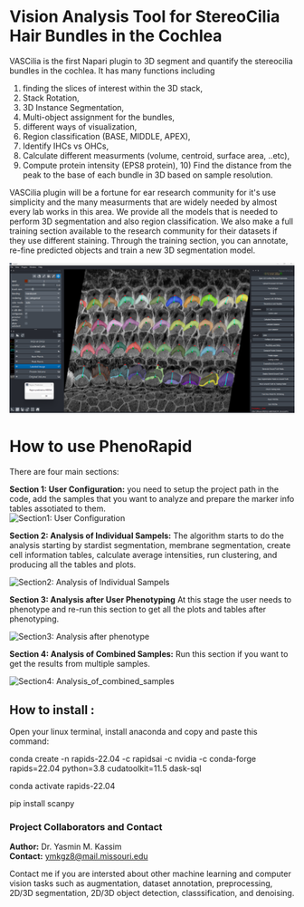 # Vision Analysis Tool for StereoCilia Hair Bundles in the Cochlea
 
 VASCilia is the first Napari plugin to 3D segment and quantify the stereocilia bundles in the cochlea. It has many functions including 
1) finding the slices of interest within the 3D stack, 
2) Stack Rotation, 
3) 3D Instance Segmentation, 
4) Multi-object assignment for the bundles, 
5) different ways of visualization, 
6) Region classification (BASE, MIDDLE, APEX), 
7) Identify IHCs vs OHCs, 
8) Calculate different measurments (volume, centroid, surface area, ..etc), 
9) Compute protein intensity (EPS8 protein), 10) Find the distance from the peak to the base of each bundle in 3D based on sample resolution.

VASCilia plugin will be a fortune for ear research community for it's use simplicity and the many measurments that are widely needed by almost every lab works in this area.
We provide all the models that is needed to perform 3D segmentation and also region classification.
We also make a full training section available to the research community for their datasets if they use different staining. Through the training section, you can annotate, re-fine predicted objects and train a new 3D segmentation model.

![Pipeline Diagram](images/VASCilia.png)


# How to use PhenoRapid

There are four main sections:

**Section 1: User Configuration:** you need to setup the project path in the code, add the samples that you want to analyze and prepare the marker info tables assotiated to them.   
![Section1: User Configuration](images/User_config.png)

**Section 2: Analysis of Individual Sampels:** The algorithm starts to do the analysis starting by stardist segmentation, membrane segmentation, create cell information tables, calculate average intensities, run clustering, and producing all the tables and plots.

![Section2: Analysis of Individual Sampels](images/Analysis_of_Individual_Sampels.png)

**Section 3: Analysis after User Phenotyping** At this stage the user needs to phenotype and re-run this section to get all the plots and tables after phenotyping.

![Section3: Analysis after phenotype](images/Analysis_after_phenotype.png)

**Section 4: Analysis of Combined Samples:** Run this section if you want to get the results from multiple samples. 

![Section4: Analysis_of_combined_samples](images/Analysis_of_combined_samples.png)


## How to install :  

Open your linux terminal, install anaconda and copy and paste this command:

conda create -n rapids-22.04 -c rapidsai -c nvidia -c conda-forge \
    rapids=22.04 python=3.8 cudatoolkit=11.5 dask-sql

conda activate rapids-22.04

pip install scanpy

### Project Collaborators and Contact

**Author:** Dr. Yasmin M. Kassim    
**Contact:** ymkgz8@mail.missouri.edu

Contact me if you are intersted about other machine learning and computer vision tasks such as augmentation, dataset annotation, preprocessing, 2D/3D segmentation, 2D/3D object detection, classsification, and denoising.
